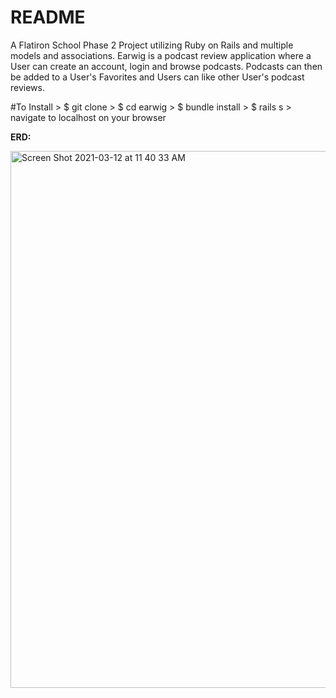 # README

A Flatiron School Phase 2 Project utilizing Ruby on Rails and multiple models and associations. Earwig is a podcast review application where a User can create an account, login and browse podcasts. Podcasts can then be added to a User's Favorites and Users can like other User's podcast reviews. 

#To Install
    > $ git clone 
    > $ cd earwig
    > $ bundle install
    > $ rails s
    > navigate to localhost on your browser

**ERD:**

<img width="859" alt="Screen Shot 2021-03-12 at 11 40 33 AM" src="https://user-images.githubusercontent.com/73048932/110977477-d24a9b00-8327-11eb-81e6-92427f33bd31.png">

